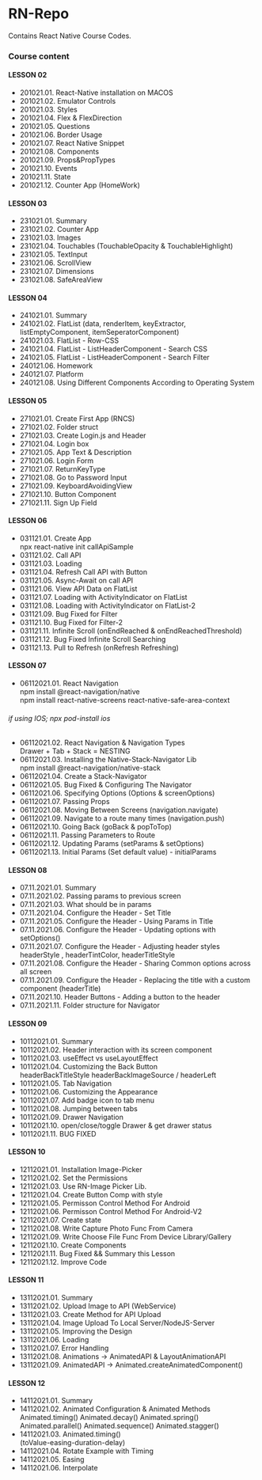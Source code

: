 # RN-Repo

Contains React Native Course Codes.

### Course content

#### LESSON 02
- 201021.01. React-Native installation on MACOS
- 201021.02. Emulator Controls
- 201021.03. Styles
- 201021.04. Flex & FlexDirection
- 201021.05. Questions
- 201021.06. Border Usage
- 201021.07. React Native Snippet
- 201021.08. Components
- 201021.09. Props&PropTypes
- 201021.10. Events
- 201021.11. State
- 201021.12. Counter App (HomeWork)

#### LESSON 03
- 231021.01. Summary
- 231021.02. Counter App
- 231021.03. Images
- 231021.04. Touchables (TouchableOpacity & TouchableHighlight)
- 231021.05. TextInput
- 231021.06. ScrollView
- 231021.07. Dimensions
- 231021.08. SafeAreaView
 
#### LESSON 04
- 241021.01. Summary
- 241021.02. FlatList (data, renderItem, keyExtractor, listEmptyComponent, itemSeperatorComponent)
- 241021.03. FlatList - Row-CSS
- 241021.04. FlatList - ListHeaderComponent - Search CSS
- 241021.05. FlatList - ListHeaderComponent - Search Filter
- 240121.06. Homework
- 240121.07. Platform
- 240121.08. Using Different Components According to Operating System

#### LESSON 05
- 271021.01. Create First App (RNCS)
- 271021.02. Folder struct
- 271021.03. Create Login.js and Header
- 271021.04. Login box
- 271021.05. App Text & Description
- 271021.06. Login Form
- 271021.07. ReturnKeyType
- 271021.08. Go to Password Input
- 271021.09. KeyboardAvoidingView
- 271021.10. Button Component
- 271021.11. Sign Up Field

#### LESSON 06

- 031121.01. Create App<br/>
npx react-native init callApiSample
- 031121.02. Call API
- 031121.03. Loading
- 031121.04. Refresh Call API with Button
- 031121.05. Async-Await on call API
- 031121.06. View API Data on FlatList
- 031121.07. Loading with ActivityIndicator on FlatList
- 031121.08. Loading with ActivityIndicator on FlatList-2
- 031121.09. Bug Fixed for Filter
- 031121.10. Bug Fixed for Filter-2
- 031121.11. Infinite Scroll (onEndReached & onEndReachedThreshold)
- 031121.12. Bug Fixed Infinite Scroll Searching
- 031121.13. Pull to Refresh (onRefresh Refreshing)

#### LESSON 07
- 06112021.01. React Navigation<br/>
npm install @react-navigation/native<br/>
npm install react-native-screens react-native-safe-area-context<br/>
###### if using IOS; npx pod-install ios<br/>
- 06112021.02. React Navigation & Navigation Types<br/>
Drawer + Tab + Stack = NESTING
- 06112021.03. Installing the Native-Stack-Navigator Lib<br/>
npm install @react-navigation/native-stack
- 06112021.04. Create a Stack-Navigator
- 06112021.05. Bug Fixed & Configuring The Navigator
- 06112021.06. Specifying Options (Options & screenOptions)
- 06112021.07. Passing Props
- 06112021.08. Moving Between Screens (navigation.navigate)
- 06112021.09. Navigate to a route many times (navigation.push)
- 06112021.10. Going Back (goBack & popToTop)
- 06112021.11. Passing Parameters to Route
- 06112021.12. Updating Params (setParams & setOptions)
- 06112021.13. Initial Params (Set default value) - initialParams

#### LESSON 08
- 07.11.2021.01. Summary
- 07.11.2021.02. Passing params to previous screen
- 07.11.2021.03. What should be in params
- 07.11.2021.04. Configure the Header - Set Title
- 07.11.2021.05. Configure the Header - Using Params in Title
- 07.11.2021.06. Configure the Header - Updating options with setOptions()
- 07.11.2021.07. Configure the Header - Adjusting header styles<br/>
headerStyle , headerTintColor, headerTitleStyle
- 07.11.2021.08. Configure the Header - Sharing Common options across all screen
- 07.11.2021.09. Configure the Header - Replacing the title with a custom component (headerTitle)
- 07.11.2021.10. Header Buttons - Adding a button to the header
- 07.11.2021.11. Folder structure for Navigator

#### LESSON 09
- 10112021.01. Summary
- 10112021.02. Header interaction with its screen component
- 10112021.03. useEffect vs useLayoutEffect
- 10112021.04. Customizing the Back Button<BR/>
headerBackTitleStyle headerBackImageSource / headerLeft
- 10112021.05. Tab Navigation
- 10112021.06. Customizing the Appearance
- 10112021.07. Add badge icon to tab menu
- 10112021.08. Jumping between tabs
- 10112021.09. Drawer Navigation
- 10112021.10. open/close/toggle Drawer & get drawer status
- 10112021.11. BUG FIXED

#### LESSON 10
- 12112021.01. Installation Image-Picker
- 12112021.02. Set the Permissions
- 12112021.03. Use RN-Image Picker Lib.
- 12112021.04. Create Button Comp with style
- 12112021.05. Permisson Control Method For Android
- 12112021.06. Permisson Control Method For Android-V2
- 12112021.07. Create state
- 12112021.08. Write Capture Photo Func From Camera
- 12112021.09. Write Choose File Func From Device Library/Gallery
- 12112021.10. Create Components
- 12112021.11. Bug Fixed && Summary this Lesson
- 12112021.12. Improve Code

#### LESSON 11
- 13112021.01. Summary
- 13112021.02. Upload Image to API (WebService)
- 13112021.03. Create Method for API Upload
- 13112021.04. Image Upload To Local Server/NodeJS-Server
- 13112021.05. Improving the Design
- 13112021.06. Loading
- 13112021.07. Error Handling
- 13112021.08. Animations -> AnimatedAPI & LayoutAnimationAPI
- 13112021.09. AnimatedAPI -> Animated.createAnimatedComponent()


#### LESSON 12

- 14112021.01. Summary
- 14112021.02. Animated Configuration & Animated Methods<br/>
Animated.timing()  Animated.decay() Animated.spring()<br/>
Animated.parallel() Animated.sequence() Animated.stagger()
- 14112021.03. Animated.timing() <br/>
(toValue-easing-duration-delay)
- 14112021.04. Rotate Example with Timing
- 14112021.05. Easing
- 14112021.06. Interpolate
